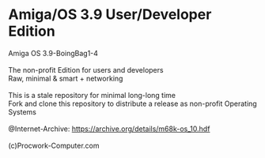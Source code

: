 # Amiga/OS 3.9 User/Developer Edition
Amiga OS 3.9-BoingBag1-4<br>
<br>
The non-profit Edition for users and developers<br>
Raw, minimal & smart + networking<br>
<br>
This is a stale repository for minimal long-long time<br>
Fork and clone this repository to distribute a release as non-profit Operating Systems<br>
<br>
@Internet-Archive: https://archive.org/details/m68k-os_10.hdf<br>
<br>
(c)Procwork-Computer.com
